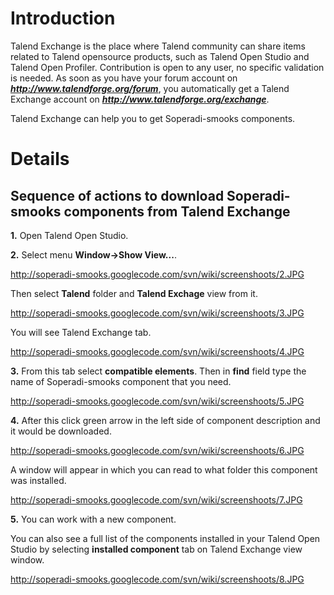 # Introduction #

Talend Exchange is the place where Talend community can share items related to Talend opensource products, such as Talend Open Studio and Talend Open Profiler. Contribution is open to any user, no specific validation is needed. As soon as you have your forum account on **_http://www.talendforge.org/forum_**, you automatically get a Talend Exchange account on **_http://www.talendforge.org/exchange_**.

Talend Exchange can help you to get Soperadi-smooks components.

# Details #

## Sequence of actions to download Soperadi-smooks components from Talend Exchange ##

**1.** Open Talend Open Studio.

**2.** Select menu **Window->Show View...**.

http://soperadi-smooks.googlecode.com/svn/wiki/screenshoots/2.JPG

Then select **Talend** folder and **Talend Exchage** view from it.

http://soperadi-smooks.googlecode.com/svn/wiki/screenshoots/3.JPG

You will see Talend Exchange tab.

http://soperadi-smooks.googlecode.com/svn/wiki/screenshoots/4.JPG

**3.** From this tab select **compatible elements**. Then in **find** field type the name of Soperadi-smooks component that you need.

http://soperadi-smooks.googlecode.com/svn/wiki/screenshoots/5.JPG

**4.** After this click green arrow in the left side of component description and it would be downloaded.

http://soperadi-smooks.googlecode.com/svn/wiki/screenshoots/6.JPG

A window will appear in which you can read to what folder this component was installed.

http://soperadi-smooks.googlecode.com/svn/wiki/screenshoots/7.JPG

**5.** You can work with a new component.

You can also see a full list of the components installed in your Talend Open Studio by selecting **installed component** tab on Talend Exchange view window.

http://soperadi-smooks.googlecode.com/svn/wiki/screenshoots/8.JPG